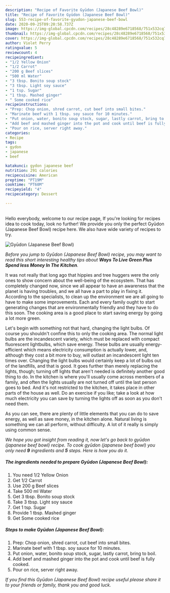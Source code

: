 ```yaml
---
description: "Recipe of Favorite Gyūdon (Japanese Beef Bowl)"
title: "Recipe of Favorite Gyūdon (Japanese Beef Bowl)"
slug: 553-recipe-of-favorite-gyudon-japanese-beef-bowl
date: 2020-09-25T09:20:58.737Z
image: https://img-global.cpcdn.com/recipes/28c48289e6718568/751x532cq70/gyudon-japanese-beef-bowl-recipe-main-photo.jpg
thumbnail: https://img-global.cpcdn.com/recipes/28c48289e6718568/751x532cq70/gyudon-japanese-beef-bowl-recipe-main-photo.jpg
cover: https://img-global.cpcdn.com/recipes/28c48289e6718568/751x532cq70/gyudon-japanese-beef-bowl-recipe-main-photo.jpg
author: Violet Perry
ratingvalue: 5
reviewcount: 4
recipeingredient:
- "1/2 Yellow Onion"
- "1/2 Carrot"
- "200 g Beef slices"
- "500 ml Water"
- "3 tbsp. Bonito soup stock"
- "3 tbsp. Light soy sauce"
- "1 tsp. Sugar"
- "1 tbsp. Mashed ginger"
- " Some cooked rice"
recipeinstructions:
- "Prep: Chop onion, shred carrot, cut beef into small bites."
- "Marinate beef with 1 tbsp. soy sauce for 10 minutes."
- "Put onion, water, bonito soup stock, sugar, lastly carrot, bring to boil."
- "Add beef and mashed ginger into the pot and cook until beef is fully cooked."
- "Pour on rice, server right away."
categories:
- Recipe
tags:
- gydon
- japanese
- beef

katakunci: gydon japanese beef 
nutrition: 291 calories
recipecuisine: American
preptime: "PT19M"
cooktime: "PT60M"
recipeyield: "4"
recipecategory: Dessert

---
```

<br>
Hello everybody, welcome to our recipe page, If you're looking for recipes idea to cook today, look no further! We provide you only the perfect Gyūdon (Japanese Beef Bowl) recipe here. We also have wide variety of recipes to try.
<br>


![Gyūdon (Japanese Beef Bowl)](https://img-global.cpcdn.com/recipes/28c48289e6718568/751x532cq70/gyudon-japanese-beef-bowl-recipe-main-photo.jpg)

<i>Before you jump to Gyūdon (Japanese Beef Bowl) recipe, you may want to read this short interesting healthy tips about 
<strong>Ways To Live Green Plus Spend less Money In The Kitchen</strong>.</i>
</br>

It was not really that long ago that hippies and tree huggers were the only ones to show concern about the well-being of the ecosystem. That has completely changed now, since we all appear to have an awareness that the planet is having troubles, and we all have a part to play in fixing it. According to the specialists, to clean up the environment we are all going to have to make some improvements. Each and every family ought to start generating changes that are environmentally friendly and they have to do this soon. The cooking area is a good place to start saving energy by going a lot more green.

Let's begin with something not that hard, changing the light bulbs. Of course you shouldn't confine this to only the cooking area. The normal light bulbs are the incandescent variety, which must be replaced with compact fluorescent lightbulbs, which save energy. These bulbs are usually energy-efficient which means electricity consumption is actually lower, and, although they cost a bit more to buy, will outlast an incandescent light ten times over. Changing the light bulbs would certainly keep a lot of bulbs out of the landfills, and that is good. It goes further than merely replacing the lights, though; turning off lights that aren't needed is definitely another good thing to do. In the kitchen is where you'll usually come across members of a family, and often the lights usually are not turned off until the last person goes to bed. And it's not restricted to the kitchen, it takes place in other parts of the house as well. Do an exercise if you like; take a look at how much electricity you can save by turning the lights off as soon as you don't need them.

As you can see, there are plenty of little elements that you can do to save energy, as well as save money, in the kitchen alone. Natural living is something we can all perform, without difficulty. A lot of it really is simply using common sense.


<i>We hope you got insight from reading it, now let's go back to gyūdon (japanese beef bowl) recipe. To cook gyūdon (japanese beef bowl) you only need <strong>9</strong> ingredients and <strong>5</strong> steps. Here is how you do it.
</i>

##### The ingredients needed to prepare Gyūdon (Japanese Beef Bowl):

1. You need 1/2 Yellow Onion
1. Get 1/2 Carrot
1. Use 200 g Beef slices
1. Take 500 ml Water
1. Get 3 tbsp. Bonito soup stock
1. Take 3 tbsp. Light soy sauce
1. Get 1 tsp. Sugar
1. Provide 1 tbsp. Mashed ginger
1. Get  Some cooked rice


##### Steps to make Gyūdon (Japanese Beef Bowl):

1. Prep: Chop onion, shred carrot, cut beef into small bites.
1. Marinate beef with 1 tbsp. soy sauce for 10 minutes.
1. Put onion, water, bonito soup stock, sugar, lastly carrot, bring to boil.
1. Add beef and mashed ginger into the pot and cook until beef is fully cooked.
1. Pour on rice, server right away.


<i>If you find this Gyūdon (Japanese Beef Bowl) recipe useful please share it to your friends or family, thank you and good luck.</i>
